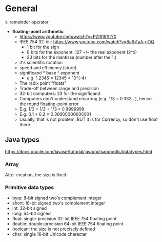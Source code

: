 # General

`%`: remainder operator
* **floating-point arithmetic**
    * https://www.youtube.com/watch?v=PZRI1IfStY0
    * IEEE 754 32-bit: https://www.youtube.com/watch?v=8afbTaA-gOQ
        * 1 bit for the sign
        * 8 bits for the exponent: 127 +/- the real exponent (2^x)
        * 23 bits for the mantissa (number after the 1.)
    * it's scientific notation
    * speed and efficiency (store)
    * significand * base ^ exponent
        * e.g. 1.2345 = 12345 * 10^(-4)
    * The radix point "floats"
    * Trade-off between range and precision
    * 32-bit computers: 23 for the significand
    * Computers don't understand recurring (e.g. 1/3 = 0.333...), hence the round floating-point error
    * E.g. 1/3 + 1/3 + 1/3 = 0.9999999
    * E.g. 0.1 + 0.2 = 0.30000000000001
    * Usually, that is not problem. BUT it is for Currency, so don't use float there.


## Java types
https://docs.oracle.com/javase/tutorial/java/nutsandbolts/datatypes.html

### Array
After creation, the size is fixed

### Primitive data types
* byte: 8-bit signed two's complement integer
* short: 16-bit signed two's complement integer
* int: 32-bit signed
* long: 64-bit signed
* float: single-precision 32-bit IEEE 754 floating point
* double: double-precision 64-bit IEEE 754 floating point
* boolean: the size is not precisely defined
* char: single 16-bit Unicode character